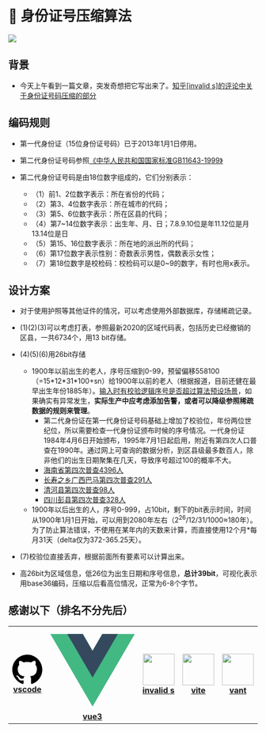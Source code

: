 # 🪪 身份证号压缩算法

<p align="left">
  <a href="https://orca-zhang.github.io/idcmpr" alt='docs'>
    <img src="https://img.shields.io/badge/docs-在线demo点我-green.svg?style=for-the-badge">
  </a>
</p>

## 背景

- 今天上午看到一篇文章，突发奇想把它写出来了。[知乎[invalid s]的评论中关于身份证号码压缩的部分](https://www.zhihu.com/question/551451538/answer/2667817410)

## 编码规则

- 第一代身份证（15位身份证号码）已于2013年1月1日停用。

- 第二代身份证号码参照[《中华人民共和国国家标准GB11643-1999》](https://openstd.samr.gov.cn/bzgk/gb/newGbInfo?hcno=080D6FBF2BB468F9007657F26D60013E)

- 第二代身份证号码是由18位数字组成的，它们分别表示：
  - （1）前1、2位数字表示：所在省份的代码；
  - （2）第3、4位数字表示：所在城市的代码；
  - （3）第5、6位数字表示：所在区县的代码；
  - （4）第7~14位数字表示：出生年、月、日；7.8.9.10位是年11.12位是月13.14位是日
  - （5）第15、16位数字表示：所在地的派出所的代码；
  - （6）第17位数字表示性别：奇数表示男性，偶数表示女性；
  - （7）第18位数字是校检码：校检码可以是0~9的数字，有时也用x表示。

## 设计方案

- 对于使用护照等其他证件的情况，可以考虑使用外部数据库，存储稀疏记录。

- (1)(2)(3)可以考虑打表，参照最新2020的区域代码表，包括历史已经撤销的区县，一共6734个，用13 bit存储。

- (4)(5)(6)用26bit存储
  - 1900年以前出生的老人，序号压缩到0-99，预留偏移558100（=15\*12\*31\*100+sn）给1900年以前的老人（根据报道，目前还健在最早出生年份1885年）。[输入时有校验逻辑序号是否超过算法预设场景](https://github.com/orca-zhang/idcmpr/blob/9ee1888f57b5c1de0cecb1bc4dee118d2f4927b6/src/App.vue#L32)，如果确实有异常发生，**实际生产中应考虑添加告警，或者可以降级参照稀疏数据的规则来管理**。
    - 第二代身份证在第一代身份证号码基础上增加了校验位，年份两位世纪位，所以需要检查一代身份证颁布时候的序号情况。一代身份证1984年4月6日开始颁布，1995年7月1日起启用，附近有第四次人口普查在1990年。通过网上可查询的数据分析，到区县级最多数百人，除非他们的出生日期聚集在几天，导致序号超过100的概率不大。
    - [海南省第四次普查4396人](http://www.enorth.com.cn/travel2/mbsz/hainan/index.htm)
    - [长寿之乡广西巴马第四次普查291人](https://www.yixue.com/index.php?title=长寿#.E4.B8.AD.E5.9B.BD.E5.B7.B4.E9.A9.AC)
    - [清河县第四次普查98人](https://view.inews.qq.com/k/20200918A0K4QV00?web_channel=wap&openApp=false)
    - [四川彭县第四次普查328人](https://www.crrc.com.cn/Html/News/Articles/10376.html)
  - 1900年以后出生的人，序号0-999，占10bit，剩下的bit表示时间，时间从1900年1月1日开始，可以用到2080年左右（2<sup>26</sup>/12/31/1000≈180年）。为了防止算法错误，不使用在某年内的天数来计算，而直接使用12个月\*每月31天（delta仅为372-365.25天）。

- (7)校验位直接丢弃，根据前面所有要素可以计算出来。

- 高26bit为区域信息，低26位为出生日期和序号信息，**总计39bit**，可视化表示用base36编码，压缩以后看高位情况，正常为6-8个字节。

## 感谢以下（排名不分先后）

<table>
  <tr>
    <td align="center">
      <a href="https://code.visualstudio.com" style="height: 64px;">
      <svg height="64" aria-hidden="true" viewBox="0 0 16 16" version="1.1" width="64" data-view-component="true" class="octicon octicon-mark-github v-align-middle">
        <path fill-rule="evenodd" d="M8 0C3.58 0 0 3.58 0 8c0 3.54 2.29 6.53 5.47 7.59.4.07.55-.17.55-.38 0-.19-.01-.82-.01-1.49-2.01.37-2.53-.49-2.69-.94-.09-.23-.48-.94-.82-1.13-.28-.15-.68-.52-.01-.53.63-.01 1.08.58 1.23.82.72 1.21 1.87.87 2.33.66.07-.52.28-.87.51-1.07-1.78-.2-3.64-.89-3.64-3.95 0-.87.31-1.59.82-2.15-.08-.2-.36-1.02.08-2.12 0 0 .67-.21 2.2.82.64-.18 1.32-.27 2-.27.68 0 1.36.09 2 .27 1.53-1.04 2.2-.82 2.2-.82.44 1.1.16 1.92.08 2.12.51.56.82 1.27.82 2.15 0 3.07-1.87 3.75-3.65 3.95.29.25.54.73.54 1.48 0 1.07-.01 1.93-.01 2.2 0 .21.15.46.55.38A8.013 8.013 0 0016 8c0-4.42-3.58-8-8-8z"></path>
      </svg>
        <br />
        <b>vscode</b>
      </a>
    </td>
    <td align="center">
      <a href="https://vuejs.org">
        <svg class="logo" viewBox="0 0 128 128" width="64px;" height="64px;" data-v-97393f76=""><path fill="#42b883" d="M78.8,10L64,35.4L49.2,10H0l64,110l64-110C128,10,78.8,10,78.8,10z" data-v-97393f76=""></path><path fill="#35495e" d="M78.8,10L64,35.4L49.2,10H25.6L64,76l38.4-66H78.8z" data-v-97393f76=""></path></svg>
        <br />
        <b>vue3</b>
      </a>
    </td>
    <td align="center">
      <a href="https://www.zhihu.com/people/s.invalid">
        <img src="https://pic1.zhimg.com/v2-3be9cec540b8e7da359d411dee690100_xl.jpg?source=32738c0c" width="64px;" alt=""/>
        <br />
        <b>invalid&nbsp;s</b>
      </a>
    </td>
    <td align="center">
      <a href="https://vitejs.cn">
        <img src="https://vitejs.cn/logo.svg" width="64px;" alt=""/>
        <br />
        <b>vite</b>
      </a>
    </td>
    <td align="center">
      <a href="https://vant-contrib.gitee.io/vant/">
        <img src="https://fastly.jsdelivr.net/npm/@vant/assets/logo.png" width="64px;" alt=""/>
        <br />
        <b>vant</b>
      </a>
    </td>
  </tr>
</table>
